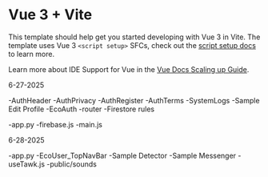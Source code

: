 # Vue 3 + Vite

This template should help get you started developing with Vue 3 in Vite. The template uses Vue 3 `<script setup>` SFCs, check out the [script setup docs](https://v3.vuejs.org/api/sfc-script-setup.html#sfc-script-setup) to learn more.

Learn more about IDE Support for Vue in the [Vue Docs Scaling up Guide](https://vuejs.org/guide/scaling-up/tooling.html#ide-support).

6-27-2025

-AuthHeader
-AuthPrivacy
-AuthRegister
-AuthTerms
-SystemLogs
-Sample Edit Profile
-EcoAuth
-router
-Firestore rules

-app.py
-firebase.js
-main.js

6-28-2025

-app.py
-EcoUser_TopNavBar
-Sample Detector
-Sample Messenger
-useTawk.js
-public/sounds
